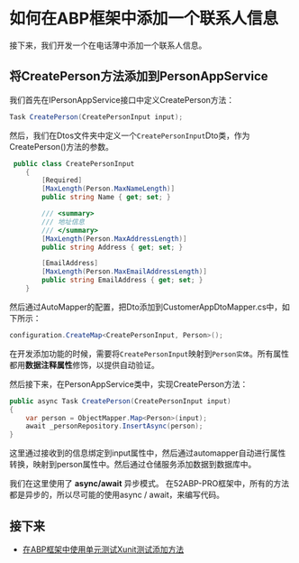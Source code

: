 # 如何在ABP框架中添加一个联系人信息


接下来，我们开发一个在电话薄中添加一个联系人信息。

## 将CreatePerson方法添加到PersonAppService

我们首先在IPersonAppService接口中定义CreatePerson方法：

 
```csharp
Task CreatePerson(CreatePersonInput input);
```

然后，我们在Dtos文件夹中定义一个`CreatePersonInput`Dto类，作为CreatePerson()方法的参数。


```csharp
 public class CreatePersonInput
    {
        [Required]
        [MaxLength(Person.MaxNameLength)]
        public string Name { get; set; }

        /// <summary>
        /// 地址信息
        /// </summary>
        [MaxLength(Person.MaxAddressLength)]
        public string Address { get; set; }

        [EmailAddress]
        [MaxLength(Person.MaxEmailAddressLength)]
        public string EmailAddress { get; set; }
    }
```

然后通过AutoMapper的配置，把Dto添加到CustomerAppDtoMapper.cs中，如下所示：

```csharp
configuration.CreateMap<CreatePersonInput, Person>();
```
在开发添加功能的时候，需要将`CreatePersonInput`映射到`Person实体`。所有属性都用**数据注释属性**修饰，以提供自动验证。


 然后接下来，在PersonAppService类中，实现CreatePerson方法：


 

```csharp
public async Task CreatePerson(CreatePersonInput input)
{
    var person = ObjectMapper.Map<Person>(input);
    await _personRepository.InsertAsync(person);
}
```

这里通过接收到的信息绑定到input属性中，然后通过automapper自动进行属性转换，映射到person属性中。然后通过仓储服务添加数据到数据库中。

我们在这里使用了 **async/await** 异步模式。 在52ABP-PRO框架中，所有的方法都是异步的，所以尽可能的使用async / await，来编写代码。
 
## 接下来

- [在ABP框架中使用单元测试Xunit测试添加方法](10.Creating-Testing-Create-Person-Method.md)
